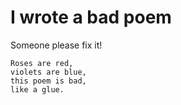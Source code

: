 # I wrote a bad poem
Someone please fix it!

    Roses are red,
    violets are blue,
    this poem is bad,
    like a glue.

